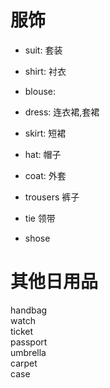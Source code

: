 # 服饰
* suit: 套装  
* shirt: 衬衣  
* blouse:   

* dress: 连衣裙,套裙  
* skirt: 短裙  

* hat: 帽子  
* coat: 外套  

* trousers 裤子   
* tie 领带 
* shose

# 其他日用品 
handbag    
watch   
ticket    
passport   
umbrella    
carpet  
case  